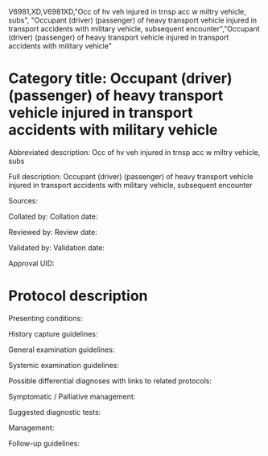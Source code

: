 V6981,XD,V6981XD,"Occ of hv veh injured in trnsp acc w miltry vehicle, subs", "Occupant (driver) (passenger) of heavy transport vehicle injured in transport accidents with military vehicle, subsequent encounter","Occupant (driver) (passenger) of heavy transport vehicle injured in transport accidents with military vehicle"
# Category title: Occupant (driver) (passenger) of heavy transport vehicle injured in transport accidents with military vehicle

Abbreviated description: Occ of hv veh injured in trnsp acc w miltry vehicle, subs

Full description: Occupant (driver) (passenger) of heavy transport vehicle injured in transport accidents with military vehicle, subsequent encounter

Sources:

Collated by:
Collation date:

Reviewed by:
Review date:

Validated by:
Validation date:

Approval UID:

# Protocol description

Presenting conditions:

History capture guidelines:

General examination guidelines:

Systemic examination guidelines:

Possible differential diagnoses with links to related protocols:

Symptomatic / Palliative management:

Suggested diagnostic tests:

Management:

Follow-up guidelines:
